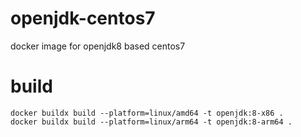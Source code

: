 # openjdk-centos7
docker image for openjdk8 based centos7

# build
```
docker buildx build --platform=linux/amd64 -t openjdk:8-x86 .
docker buildx build --platform=linux/arm64 -t openjdk:8-arm64 .
```
